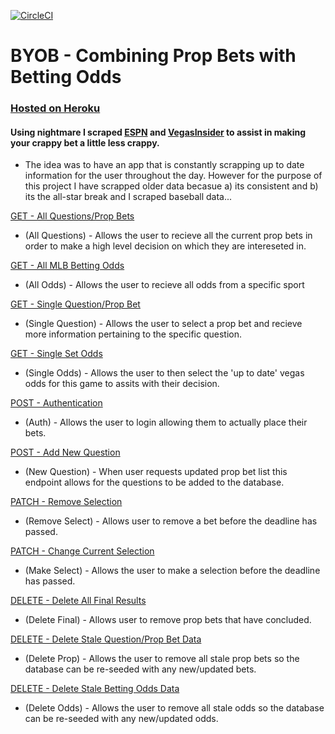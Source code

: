 [![CircleCI](https://circleci.com/gh/dhubertus/byob/tree/master.svg?style=svg)](https://circleci.com/gh/dhubertus/byob/tree/master)

# BYOB - Combining Prop Bets with Betting Odds


### [Hosted on Heroku](https://byob-dave-hubertus.herokuapp.com/)
#### Using nightmare I scraped [ESPN](http://streak.espn.com/en/) and [VegasInsider](http://www.vegasinsider.com/mlb/matchups/) to assist in making your crappy bet a little less crappy.
* The idea was to have an app that is constantly scrapping up to date information for the user throughout the day. However for the purpose of this project I have scrapped older data becasue a) its consistent and b) its the all-star break and I scraped baseball data... 

[GET - All Questions/Prop Bets](https://github.com/dhubertus/byob/blob/master/server.js#L58-L70)
* (All Questions) - Allows the user to recieve all the current prop bets in order to make a high level decision on which they are intereseted in.

[GET - All MLB Betting Odds](https://github.com/dhubertus/byob/blob/master/server.js#L73-L85)
* (All Odds) - Allows the user to recieve all odds from a specific sport 

[GET - Single Question/Prop Bet](https://github.com/dhubertus/byob/blob/master/server.js#L105-L118)
* (Single Question) - Allows the user to select a prop bet and recieve more information pertaining to the specific question.

[GET - Single Set Odds](https://github.com/dhubertus/byob/blob/master/server.js#L88-L102)
* (Single Odds) - Allows the user to then select the 'up to date' vegas odds for this game to assits with their decision.

[POST - Authentication](https://github.com/dhubertus/byob/blob/master/server.js#L127-L149)
* (Auth) - Allows the user to login allowing them to actually place their bets.

[POST - Add New Question](https://github.com/dhubertus/byob/blob/master/server.js#L164-L186)
* (New Question) - When user requests updated prop bet list this endpoint allows for the questions to be added to the database.

[PATCH - Remove Selection](https://github.com/dhubertus/byob/blob/master/server.js#L189-L204)
* (Remove Select) - Allows user to remove a bet before the deadline has passed. 

[PATCH - Change Current Selection](https://github.com/dhubertus/byob/blob/master/server.js#L207-L224)
* (Make Select) - Allows the user to make a selection before the deadline has passed.

[DELETE - Delete All Final Results](https://github.com/dhubertus/byob/blob/master/server.js#L227-L239)
* (Delete Final) - Allows user to remove prop bets that have concluded. 

[DELETE - Delete Stale Question/Prop Bet Data](https://github.com/dhubertus/byob/blob/master/server.js#L242-L254)
* (Delete Prop) - Allows the user to remove all stale prop bets so the database can be re-seeded with any new/updated bets. 

[DELETE - Delete Stale Betting Odds Data](https://github.com/dhubertus/byob/blob/master/server.js#L257-L269)
* (Delete Odds) - Allows the user to remove all stale odds so the database can be re-seeded with any new/updated odds.








